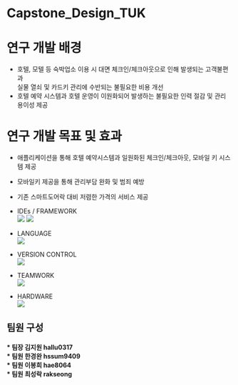 # Capstone_Design_TUK

# 연구 개발 배경
- 호텔, 모텔 등 숙박업소 이용 시 
  대면 체크인/체크아웃으로 인해 발생되는 고객불편과      
  실물 열쇠 및 카드키 관리에 수반되는 불필요한 비용 개선   
- 호텔 예약 시스템과 호텔 운영이 이원화되어 발생하는 불필요한 인력 절감 및 관리 용이성 제공

# 연구 개발 목표 및 효과
- 애플리케이션을 통해 호텔 예약시스템과 일원화된 체크인/체크아웃, 모바일 키 시스템 제공
- 모바일키 제공을 통해 관리부담 완화 및 범죄 예방
- 기존 스마트도어락 대비 저렴한 가격의 서비스 제공

- IDEs / FRAMEWORK<br><img src="https://img.shields.io/badge/Android%20Studio-3DDC84.svg?style=for-the-badge&logo=android-studio&logoColor=white"/> <img src="https://img.shields.io/badge/Flutter-%2302569B.svg?style=for-the-badge&logo=Flutter&logoColor=white"/><br>
  
- LANGUAGE<br><img src="https://img.shields.io/badge/dart-%230175C2.svg?style=for-the-badge&logo=dart&logoColor=white" /><br>
- VERSION CONTROL<br><img src="https://img.shields.io/badge/github-%23121011.svg?style=for-the-badge&logo=github&logoColor=white"/><br> 
- TEAMWORK<br><img src="https://img.shields.io/badge/Notion-%23000000.svg?style=for-the-badge&logo=notion&logoColor=white"/><br>
- HARDWARE<br><img src="https://img.shields.io/badge/-RaspberryPi-C51A4A?style=for-the-badge&logo=Raspberry-Pi"/><br>

<h2> 팀원 구성</h2>
<h4>* 팀장 김지원 hallu0317 <br>
* 팀원 한경완 hssum9409 <br>
* 팀원 이봉희 hae8064 <br>
* 팀원 최성락 rakseong <br></h4>
